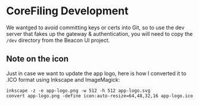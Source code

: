 CoreFiling Development
======================

We wantged to avoid committing keys or certs into Git, so to use the dev server that
fakes up the gateway & authentication, you will need to copy the `/dev` directory
from the Beacon UI project.


Note on the icon
----------------

Just in case we want to update the app logo, here is how I converted it to .ICO format using Inkscape and ImageMagick:

    inkscape -z -e app-logo.png -w 512 -h 512 app-logo.svg
    convert app-logo.png -define icon:auto-resize=64,48,32,16 app-logo.ico
